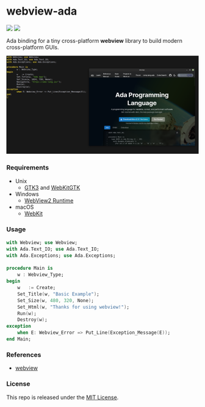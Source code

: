 # webview-ada

[![](https://img.shields.io/github/v/tag/thechampagne/webview-ada?label=version)](https://github.com/thechampagne/webview-ada/releases/latest) [![](https://img.shields.io/github/license/thechampagne/webview-ada)](https://github.com/thechampagne/webview-ada/blob/main/LICENSE)

Ada binding for a tiny cross-platform **webview** library to build modern cross-platform GUIs.

<p align="center">
<img src="https://raw.githubusercontent.com/thechampagne/webview-ada/main/.github/assets/screenshot.png"/>
</p>

### Requirements
 - Unix
   - [GTK3](https://gtk.org/) and [WebKitGTK](https://webkitgtk.org/)
 - Windows
   - [WebView2 Runtime](https://developer.microsoft.com/en-us/microsoft-edge/webview2/)
 - macOS
   - [WebKit](https://webkit.org/)

### Usage
```ada
with Webview; use Webview;	
with Ada.Text_IO; use Ada.Text_IO;	
with Ada.Exceptions; use Ada.Exceptions;

procedure Main is
	w : Webview_Type;
begin	
	w   := Create;	
	Set_Title(w, "Basic Example");
	Set_Size(w, 480, 320, None);
	Set_Html(w, "Thanks for using webview!");
	Run(w);
	Destroy(w);
exception	
	when E: Webview_Error => Put_Line(Exception_Message(E));
end Main;
```

### References
 - [webview](https://github.com/webview/webview)

### License

This repo is released under the [MIT License](https://github.com/thechampagne/webview-ada/blob/main/LICENSE).
